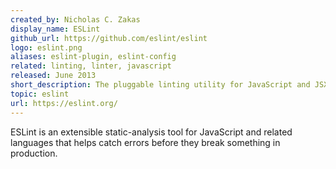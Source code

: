 ```yaml
---
created_by: Nicholas C. Zakas
display_name: ESLint
github_url: https://github.com/eslint/eslint
logo: eslint.png
aliases: eslint-plugin, eslint-config
related: linting, linter, javascript
released: June 2013
short_description: The pluggable linting utility for JavaScript and JSX.
topic: eslint
url: https://eslint.org/
---
```

ESLint is an extensible static-analysis tool for JavaScript and related languages that helps catch errors before they break something in production.
